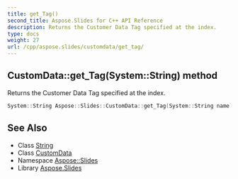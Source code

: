 ```yaml
---
title: get_Tag()
second_title: Aspose.Slides for C++ API Reference
description: Returns the Customer Data Tag specified at the index.
type: docs
weight: 27
url: /cpp/aspose.slides/customdata/get_tag/
---
```

## CustomData::get_Tag(System::String) method


Returns the Customer Data Tag specified at the index.

```cpp
System::String Aspose::Slides::CustomData::get_Tag(System::String name) override
```

## See Also

* Class [String](../../system/string/)
* Class [CustomData](./)
* Namespace [Aspose::Slides](../)
* Library [Aspose.Slides](../../)